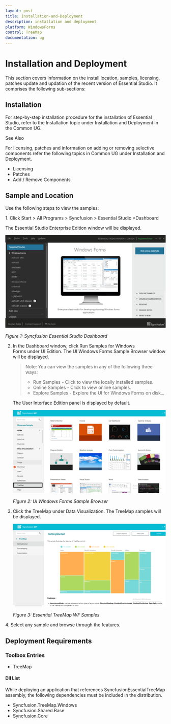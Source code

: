 ```yaml
---
layout: post
title: Installation-and-Deployment
description: installation and deployment
platform: WindowsForms
control: TreeMap
documentation: ug
---
```


# Installation and Deployment

This section covers information on the install location, samples, licensing, patches update and updation of the recent version of Essential Studio. It comprises the following sub-sections:



## Installation

For step-by-step installation procedure for the installation of Essential Studio, refer to the Installation topic under Installation and Deployment in the Common UG.



See Also

For licensing, patches and information on adding or removing selective components refer the following topics in Common UG under Installation and Deployment.



* Licensing
* Patches
* Add / Remove Components



## Sample and Location

Use the following steps to view the samples:



1. Click Start > All Programs > Syncfusion > Essential Studio <version number> >Dashboard

   The Essential Studio Enterprise Edition window will be displayed.

   ![](Installation-and-Deployment_images/Installation-and-Deployment_img1.png)

   _Figure 1: Syncfusion Essential Studio Dashboard_

2. In the Dashboard window, click Run Samples for Windows Forms under UI Edition. The UI Windows Forms Sample Browser window will be displayed.


   > Note: You can view the samples in any of the following three ways:
   > * Run Samples - Click to view the locally installed samples.
   > * Online Samples - Click to view online samples.
   > * Explore Samples - Explore the UI for Windows Forms on disk._

   The User Interface Edition panel is displayed by default.



   ![](Installation-and-Deployment_images/Installation-and-Deployment_img2.png)

   _Figure 2: UI Windows Forms Sample Browser_


3. Click the TreeMap under Data Visualization. The TreeMap samples will be displayed.

   ![](Installation-and-Deployment_images/Installation-and-Deployment_img3.png)



   _Figure 3: Essential TreeMap WF Samples_



4. Select any sample and browse through the features. 





## Deployment Requirements



### Toolbox Entries



* TreeMap

#### Dll List

While deploying an application that references SyncfusionEssentialTreeMap assembly, the following dependencies must be included in the distribution.

* Syncfusion.TreeMap.Windows
* Syncfusion.Shared.Base
* Syncfusion.Core